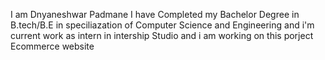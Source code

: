 I am Dnyaneshwar Padmane
I have Completed my Bachelor Degree in B.tech/B.E in speciliazation of Computer Science and Engineering
and i'm current work as intern in intership Studio and i am working on this porject Ecommerce website
